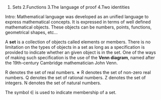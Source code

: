 1. Sets
2.Functions
3.The language of proof
4.Two identities

Intro: Mathematical language was developed as an unified language to express mathematical concepts. It is expressed in terms of well defined mathematical objects. These objects can be numbers, points, functions, geometrical shapes, etc...

A <strong>set</strong> is a collection of objects called elements or members. There is no limitation on the types of objects in a set as long as a specification is provided to indicate whether an given object is in the set. One of the ways of making such specification is the use of the <strong>Venn diagram</strong>, named after the 19th-century Cambridge mathematician John Venn.

R denotes the set of real numbers.
∗ R denotes the set of non-zero real numbers.
Q denotes the set of rational numbers.
Z denotes the set of integers.
N denotes the set of natural numbers.

The symbol ∈ is used to indicate membership of a set.



